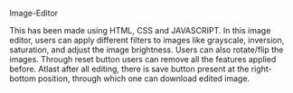Image-Editor

This has been made using HTML, CSS and JAVASCRIPT.
In this image editor, users can apply different filters to  images like grayscale, inversion, saturation, and adjust the image brightness.
Users can also rotate/flip the images.
Through reset button users can remove all the features applied before.
Atlast after all editing, there is save button present at the right-bottom position, through which one can download edited image.

